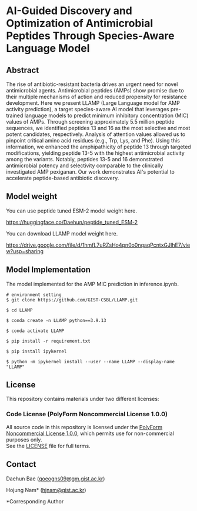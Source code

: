 # AI-Guided Discovery and Optimization of Antimicrobial Peptides Through Species-Aware Language Model

## Abstract
The rise of antibiotic-resistant bacteria drives an urgent need for novel antimicrobial agents. Antimicrobial peptides (AMPs) show promise due to their multiple mechanisms of action and reduced propensity for resistance development. Here we present LLAMP (Large Language model for AMP activity prediction), a target species-aware AI model that leverages pre-trained language models to predict minimum inhibitory concentration (MIC) values of AMPs. Through screening approximately 5.5 million peptide sequences, we identified peptides 13 and 16 as the most selective and most potent candidates, respectively. Analysis of attention values allowed us to pinpoint critical amino acid residues (e.g., Trp, Lys, and Phe). Using this information, we enhanced the amphipathicity of peptide 13  through targeted modifications, yielding peptide 13-5 with the highest antimicrobial activity among the variants. Notably, peptides 13-5 and 16 demonstrated antimicrobial potency and selectivity comparable to the clinically investigated AMP pexiganan. Our work demonstrates AI's potential to accelerate peptide-based antibiotic discovery.

## Model weight
You can use peptide tuned ESM-2 model weight here.

https://huggingface.co/Daehun/peptide_tuned_ESM-2

You can download LLAMP model weight here.

https://drive.google.com/file/d/1hmfL7uRZsHo4pn0o0nqaqPcntxGJIhE7/view?usp=sharing

## Model Implementation
The model implemented for the AMP MIC prediction in inference.ipynb.

```
# environment setting
$ git clone https://github.com/GIST-CSBL/LLAMP.git

$ cd LLAMP

$ conda create -n LLAMP python==3.9.13

$ conda activate LLAMP

$ pip install -r requirement.txt

$ pip install ipykernel

$ python -m ipykernel install --user --name LLAMP --display-name "LLAMP"
```

## License

This repository contains materials under two different licenses:

### Code License (PolyForm Noncommercial License 1.0.0)
All source code in this repository is licensed under the [PolyForm Noncommercial License 1.0.0](https://polyformproject.org/licenses/noncommercial/1.0.0/), which permits use for non-commercial purposes only.  
See the [LICENSE](LICENSE) file for full terms.

## Contact
Daehun Bae (qoeogns09@gm.gist.ac.kr)

Hojung Nam* (hjnam@gist.ac.kr)

*Corresponding Author

